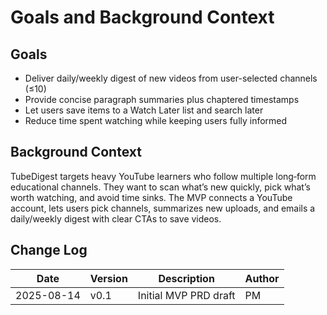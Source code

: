 # Goals and Background Context

## Goals
- Deliver daily/weekly digest of new videos from user-selected channels (≤10)
- Provide concise paragraph summaries plus chaptered timestamps
- Let users save items to a Watch Later list and search later
- Reduce time spent watching while keeping users fully informed

## Background Context
TubeDigest targets heavy YouTube learners who follow multiple long‑form educational channels. They want to scan what’s new quickly, pick what’s worth watching, and avoid time sinks. The MVP connects a YouTube account, lets users pick channels, summarizes new uploads, and emails a daily/weekly digest with clear CTAs to save videos.

## Change Log
| Date | Version | Description | Author |
|------|---------|-------------|--------|
| 2025-08-14 | v0.1 | Initial MVP PRD draft | PM |
